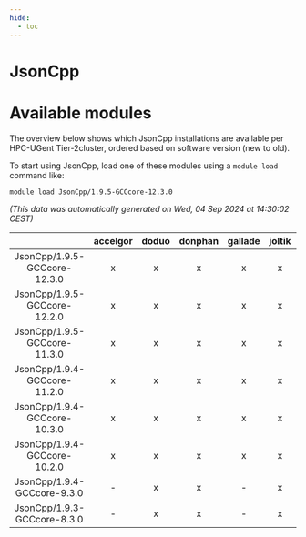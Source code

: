 ```yaml
---
hide:
  - toc
---
```


JsonCpp
=======

# Available modules


The overview below shows which JsonCpp installations are available per HPC-UGent Tier-2cluster, ordered based on software version (new to old).

To start using JsonCpp, load one of these modules using a `module load` command like:

```shell
module load JsonCpp/1.9.5-GCCcore-12.3.0
```

*(This data was automatically generated on Wed, 04 Sep 2024 at 14:30:02 CEST)*  

| |accelgor|doduo|donphan|gallade|joltik|shinx|skitty|
| :---: | :---: | :---: | :---: | :---: | :---: | :---: | :---: |
|JsonCpp/1.9.5-GCCcore-12.3.0|x|x|x|x|x|x|x|
|JsonCpp/1.9.5-GCCcore-12.2.0|x|x|x|x|x|-|x|
|JsonCpp/1.9.5-GCCcore-11.3.0|x|x|x|x|x|-|x|
|JsonCpp/1.9.4-GCCcore-11.2.0|x|x|x|x|x|-|x|
|JsonCpp/1.9.4-GCCcore-10.3.0|x|x|x|x|x|-|x|
|JsonCpp/1.9.4-GCCcore-10.2.0|x|x|x|x|x|-|x|
|JsonCpp/1.9.4-GCCcore-9.3.0|-|x|x|-|x|-|x|
|JsonCpp/1.9.3-GCCcore-8.3.0|-|x|x|-|x|-|x|
